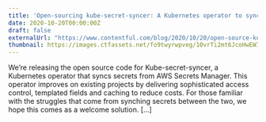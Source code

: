 ```yaml
---
title: 'Open-sourcing kube-secret-syncer: A Kubernetes operator to sync secrets from AWS Secrets Manager'
date: 2020-10-20T00:00:00Z
draft: false
externalUrl: "https://www.contentful.com/blog/2020/10/20/open-source-kube-secret-syncer/"
thumbnail: https://images.ctfassets.net/fo9twyrwpveg/10vrTi2mt6JcoHwEWIQmwY/f0b19f4addf7f28e7f36624767bb6107/BLOG_SecretSyncer.png?fm=webp&q=90&w=260
---
```


We’re releasing the open source code for Kube-secret-syncer, a Kubernetes operator that syncs secrets from
AWS Secrets Manager. This operator improves on existing projects by delivering sophisticated access control,
templated fields and caching to reduce costs. For those familiar with the struggles that come from synching
secrets between the two, we hope this comes as a welcome solution. [...]
